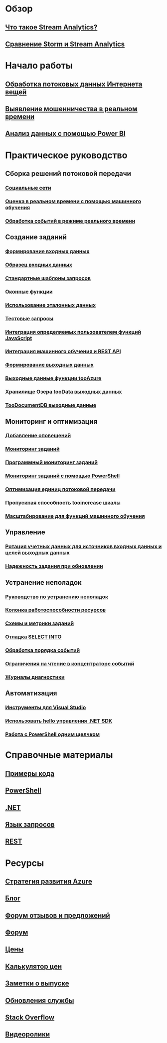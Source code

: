 # Обзор
## [Что такое Stream Analytics?](stream-analytics-introduction.md)
## [Сравнение Storm и Stream Analytics](stream-analytics-comparison-storm.md)

# Начало работы
## [Обработка потоковых данных Интернета вещей](stream-analytics-get-started-with-azure-stream-analytics-to-process-data-from-iot-devices.md)
## [Выявление мошенничества в реальном времени](stream-analytics-real-time-fraud-detection.md)
## [Анализ данных с помощью Power BI](stream-analytics-power-bi-dashboard.md)

# Практическое руководство

## Сборка решений потоковой передачи
### [Социальные сети](stream-analytics-twitter-sentiment-analysis-trends.md)
### [Оценка в реальном времени с помощью машинного обучения](stream-analytics-machine-learning-integration-tutorial.md)
### [Обработка событий в режиме реального времени](stream-analytics-real-time-event-processing-reference-architecture.md)

## Создание заданий
### [Формирование входных данных](stream-analytics-define-inputs.md)
### [Образец входных данных](stream-analytics-sample-data-input.md)
### [Стандартные шаблоны запросов](stream-analytics-stream-analytics-query-patterns.md)
### [Оконные функции](stream-analytics-window-functions.md)
### [Использование эталонных данных](stream-analytics-use-reference-data.md)
### [Тестовые запросы](stream-analytics-test-query.md)
### [Интеграция определяемых пользователем функций JavaScript](stream-analytics-javascript-user-defined-functions.md)
### [Интеграция машинного обучения и REST API](stream-analytics-how-to-configure-azure-machine-learning-endpoints-in-stream-analytics.md)
### [Формирование выходных данных](stream-analytics-define-outputs.md)
### [Выходные данные функции tooAzure](stream-analytics-functions-redis.md)
### [Хранилище Озера tooData выходных данных](stream-analytics-data-lake-output.md)
### [TooDocumentDB выходные данные](stream-analytics-documentdb-output.md)

## Мониторинг и оптимизация
### [Добавление оповещений](stream-analytics-set-up-alerts.md)
### [Мониторинг заданий](stream-analytics-monitoring.md)
### [Программный мониторинг заданий](stream-analytics-monitor-jobs.md)
### [Мониторинг заданий с помощью PowerShell](stream-analytics-monitor-and-manage-jobs-use-powershell.md)
### [Оптимизация единиц потоковой передачи](stream-analytics-streaming-unit-consumption.md)
### [Пропускная способность tooincrease шкалы](stream-analytics-scale-jobs.md)
### [Масштабирование для функций машинного обучения](stream-analytics-scale-with-machine-learning-functions.md)

## Управление
### [Ротация учетных данных для источников входных данных и целей выходных данных](stream-analytics-login-credentials-inputs-outputs.md)
### [Надежность задания при обновлении](stream-analytics-job-reliability.md)

## Устранение неполадок
### [Руководство по устранению неполадок](stream-analytics-troubleshooting-guide.md)
### [Колонка работоспособности ресурсов](stream-analytics-resource-health.md)
### [Схемы и метрики заданий](stream-analytics-job-diagram-with-metrics.md)
### [Отладка SELECT INTO](stream-analytics-select-into.md)
### [Обработка порядка событий](stream-analytics-out-of-order-and-late-events.md)
### [Ограничения на чтение в концентраторе событий](stream-analytics-event-hub-consumer-groups.md)
### [Журналы диагностики](stream-analytics-job-diagnostic-logs.md)

## Автоматизация
### [Инструменты для Visual Studio](stream-analytics-tools-for-visual-studio.md)
### [Использовать hello управления .NET SDK](stream-analytics-dotnet-management-sdk.md)
### [Работа с PowerShell одним щелчком](https://github.com/Azure/azure-stream-analytics/tree/master/Samples/ASAOneClick)

# Справочные материалы
## [Примеры кода](https://azure.microsoft.com/en-us/resources/samples/?service=stream-analytics)
## [PowerShell](/powershell/module/azurerm.streamanalytics)
## [.NET](/dotnet/api/microsoft.azure.management.streamanalytics)
## [Язык запросов](https://msdn.microsoft.com/library/azure/dn834998)
## [REST](/rest/api/streamanalytics)

# Ресурсы
## [Стратегия развития Azure](https://azure.microsoft.com/roadmap/)
## [Блог](http://blogs.msdn.com/b/streamanalytics/)
## [Форум отзывов и предложений](http://feedback.azure.com/forums/270577-azure-stream-analytics)
## [Форум](https://social.msdn.microsoft.com/Forums/en-US/home?forum=AzureStreamAnalytics)
## [Цены](https://azure.microsoft.com/pricing/details/stream-analytics/)
## [Калькулятор цен](https://azure.microsoft.com/pricing/calculator/)
## [Заметки о выпуске](stream-analytics-release-notes.md)
## [Обновления службы](https://azure.microsoft.com/updates/?product=stream-analytics)
## [Stack Overflow](http://stackoverflow.com/questions/tagged/azure-stream-analytics)
## [Видеоролики](https://azure.microsoft.com/documentation/videos/index/?services=stream-analytics)
